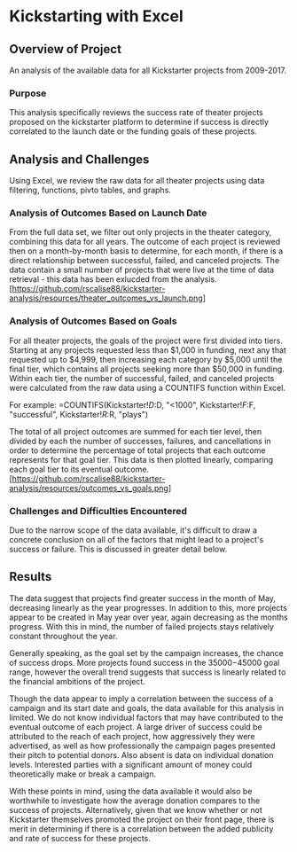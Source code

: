 # Kickstarting with Excel
## Overview of Project
An analysis of the available data for all Kickstarter projects from 2009-2017.

### Purpose
This analysis specifically reviews the success rate of theater projects proposed on the kickstarter platform to determine if success is directly correlated to the launch date or the funding goals of these projects.

## Analysis and Challenges
Using Excel, we review the raw data for all theater projects using data filtering, functions, pivto tables, and graphs.

### Analysis of Outcomes Based on Launch Date
From the full data set, we filter out only projects in the theater category, combining this data for all years.  The outcome of each project is reviewed then on a month-by-month basis to determine, for each month, if there is a direct relationship between successful, failed, and canceled projects.  The data contain a small number of projects that were live at the time of data retrieval - this data has been exlucded from the analysis.
[https://github.com/rscalise88/kickstarter-analysis/resources/theater_outcomes_vs_launch.png]

### Analysis of Outcomes Based on Goals
For all theater projects, the goals of the project were first divided into tiers. Starting at any projects requested less than $1,000 in funding, next any that requested up to $4,999, then increasing each category by $5,000 until the final tier, which contains all projects seeking more than $50,000 in funding.  Within each tier, the number of successful, failed, and canceled projects were calculated from the raw data using a COUNTIFS function within Excel.

For example:
=COUNTIFS(Kickstarter!$D:$D, "<1000", Kickstarter!$F:$F, "successful", Kickstarter!$R:$R, "plays")

The total of all project outcomes are summed for each tier level, then divided by each the number of successes, failures, and cancellations in order to determine the percentage of total projects that each outcome represents for that goal tier.  This data is then plotted linearly, comparing each goal tier to its eventual outcome.
[https://github.com/rscalise88/kickstarter-analysis/resources/outcomes_vs_goals.png]

### Challenges and Difficulties Encountered
Due to the narrow scope of the data available, it's difficult to draw a concrete conclusion on all of the factors that might lead to a project's success or failure.  This is discussed in greater detail below.

## Results
The data suggest that projects find greater success in the month of May, decreasing linearly as the year progresses.  In addition to this, more projects appear to be created in May year over year, again decreasing as the months progress.  With this in mind, the number of failed projects stays relatively constant throughout the year.

Generally speaking, as the goal set by the campaign increases, the chance of success drops.  More projects found success in the $35000-$45000 goal range, however the overall trend suggests that success is linearly related to the financial ambitions of the project.

Though the data appear to imply a correlation between the success of a campaign and its start date and goals, the data available for this analysis in limited.  We do not know individual factors that may have contributed to the eventual outcome of each project.  A large driver of success could be attributed to the reach of each project, how aggressively they were advertised, as well as how professionally the campaign pages presented their pitch to potential donors.  Also absent is data on individual donation levels.  Interested parties with a significant amount of money could theoretically make or break a campaign.  

With these points in mind, using the data available it would also be worthwhile to investigate how the average donation compares to the success of projects. Alternatively, given that we know whether or not Kickstarter themselves promoted the project on their front page, there is merit in determining if there is a correlation between the added publicity and rate of success for these projects.
